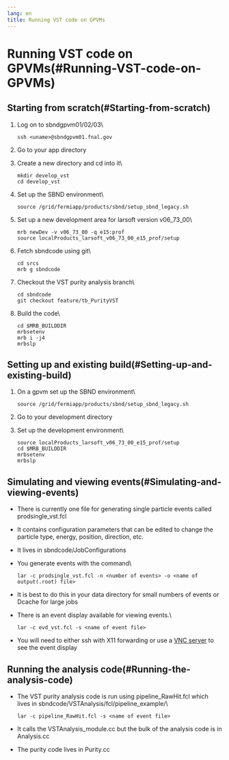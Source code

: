 ```yaml
---
lang: en
title: Running VST code on GPVMs
---
```




Running VST code on GPVMs(#Running-VST-code-on-GPVMs)
======================================================================



Starting from scratch(#Starting-from-scratch)
--------------------------------------------------------------

1.  Log on to sbndgpvm01/02/03\

        ssh <uname>@sbndgpvm01.fnal.gov

2.  Go to your app directory

3.  Create a new directory and cd into it\

        mkdir develop_vst
        cd develop_vst

4.  Set up the SBND environment\

        source /grid/fermiapp/products/sbnd/setup_sbnd_legacy.sh

5.  Set up a new development area for larsoft version v06\_73\_00\

        mrb newDev -v v06_73_00 -q e15:prof
        source localProducts_larsoft_v06_73_00_e15_prof/setup

6.  Fetch sbndcode using git\

        cd srcs
        mrb g sbndcode

7.  Checkout the VST purity analysis branch\

        cd sbndcode
        git checkout feature/tb_PurityVST

8.  Build the code\

        cd $MRB_BUILDDIR
        mrbsetenv
        mrb i -j4
        mrbslp



Setting up and existing build(#Setting-up-and-existing-build)
------------------------------------------------------------------------------

1.  On a gpvm set up the SBND environment\

        source /grid/fermiapp/products/sbnd/setup_sbnd_legacy.sh

2.  Go to your development directory

3.  Set up the development environment\

        source localProducts_larsoft_v06_73_00_e15_prof/setup
        cd $MRB_BUILDDIR
        mrbsetenv
        mrbslp



Simulating and viewing events(#Simulating-and-viewing-events)
------------------------------------------------------------------------------

-   There is currently one file for generating single particle events
    called prodsingle\_vst.fcl

-   It contains configuration parameters that can be edited to change
    the particle type, energy, position, direction, etc.

-   It lives in sbndcode/JobConfigurations

-   You generate events with the command\

        lar -c prodsingle_vst.fcl -n <number of events> -o <name of output(.root) file>

-   It is best to do this in your data directory for small numbers of
    events or Dcache for large jobs

-   There is an event display available for viewing events.\

        lar -c evd_vst.fcl -s <name of event file>

-   You will need to either ssh with X11 forwarding or use a [VNC
    server](Viewing_events_remotely_with_VNC.html) to see
    the event display



Running the analysis code(#Running-the-analysis-code)
----------------------------------------------------------------------

-   The VST purity analysis code is run using pipeline\_RawHit.fcl which
    lives in sbndcode/VSTAnalysis/fcl/pipeline\_example/\

        lar -c pipeline_RawHit.fcl -s <name of event file>

-   It calls the VSTAnalysis\_module.cc but the bulk of the analysis
    code is in Analysis.cc

-   The purity code lives in Purity.cc

